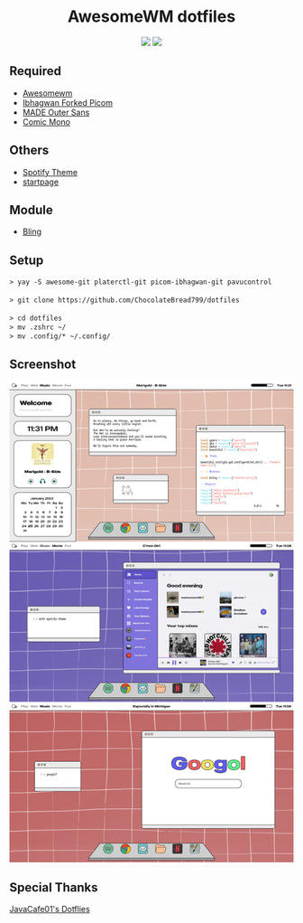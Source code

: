 <h1 align="center" style="font-weight: bold"> AwesomeWM dotfiles </h1>

<div align="center">
    <img src ="https://img.shields.io/badge/Awesomewm-6c5d87.svg?&style=for-the-badge&logo=Lua&logoColor=white"/>
    <img src ="https://img.shields.io/badge/ArchLinux-4ba383.svg?&style=for-the-badge&logo=Arch Linux&logoColor=white"/>
</div>

## Required
- [Awesomewm](https://awesomewm.org/)
- [Ibhagwan Forked Picom](https://github.com/ibhagwan/picom)
- [MADE Outer Sans](https://www.behance.net/gallery/87122273/MADE-Outer-Sans-Font)
- [Comic Mono](https://dtinth.github.io/comic-mono-font/)

## Others

- [Spotify Theme](https://github.com/ChocolateBread799/outlineddribbblish)
- [startpage](https://github.com/ChocolateBread799/startpage)

## Module

- [Bling](https://blingcorp.github.io/bling/)

## Setup

```
> yay -S awesome-git platerctl-git picom-ibhagwan-git pavucontrol

> git clone https://github.com/ChocolateBread799/dotfiles

> cd dotfiles
> mv .zshrc ~/
> mv .config/* ~/.config/
```

### 


## Screenshot

![screenshot1](./likedoodle.jpg)

## Special Thanks
[JavaCafe01's Dotflies](https://github.com/JavaCafe01/dotfiles)
